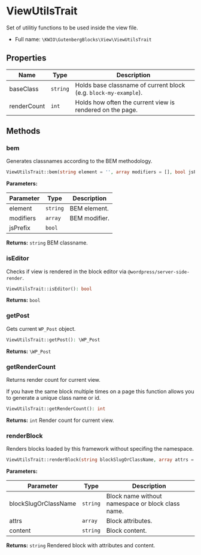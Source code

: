 # ViewUtilsTrait

Set of utilitiy functions to be used inside the view file.



* Full name: `\KWIO\GutenbergBlocks\View\ViewUtilsTrait`



## Properties

| Name | Type | Description |
|------|------|-------------|
| baseClass | `string` | Holds base classname of current block  (e.g. `block-my-example`).  |
| renderCount | `int` | Holds how often the current view is rendered on the page.  |

## Methods
### bem 
Generates classnames according to the BEM methodology.



```php
ViewUtilsTrait::bem(string element = '', array modifiers = [], bool jsPrefix = false): string
```


**Parameters:**

| Parameter | Type | Description |
|-----------|------|-------------|
| element | `string` | BEM element. |
| modifiers | `array` | BEM modifier. |
| jsPrefix | `bool` |  |


**Returns:** `string` BEM classname.
### isEditor 
Checks if view is rendered in the block editor via `@wordpress/server-side-render`.



```php
ViewUtilsTrait::isEditor(): bool
```



**Returns:** `bool` 
### getPost 
Gets current `WP_Post` object.



```php
ViewUtilsTrait::getPost(): \WP_Post
```



**Returns:** `\WP_Post` 
### getRenderCount 
Returns render count for current view.

If you have the same block multiple times on a page this function allows you to generate a unique class name or id.

```php
ViewUtilsTrait::getRenderCount(): int
```



**Returns:** `int` Render count for current view.
### renderBlock 
Renders blocks loaded by this framework without specifing the namespace.



```php
ViewUtilsTrait::renderBlock(string blockSlugOrClassName, array attrs = [], string content = ''): string
```


**Parameters:**

| Parameter | Type | Description |
|-----------|------|-------------|
| blockSlugOrClassName | `string` | Block name without namespace or block class name. |
| attrs | `array` | Block attributes. |
| content | `string` | Block content. |


**Returns:** `string` Rendered block with attributes and content.
